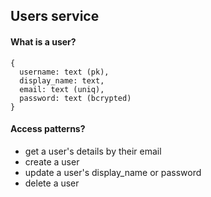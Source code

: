 ## Users service

#### What is a user?
```
{
  username: text (pk),
  display_name: text,
  email: text (uniq),
  password: text (bcrypted)
}
```

#### Access patterns?
* get a user's details by their email
* create a user
* update a user's display_name or password
* delete a user